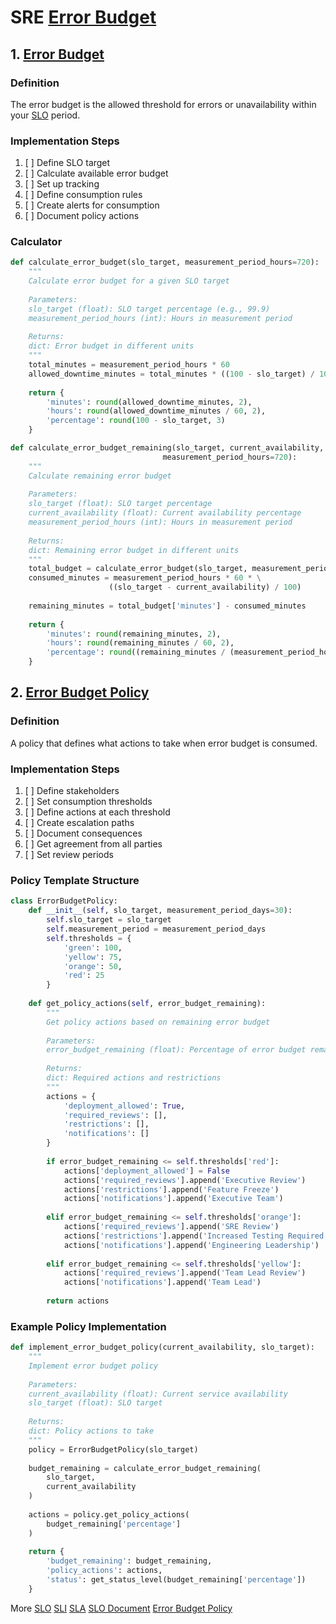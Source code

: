 # SRE [Error Budget]

## 1. [Error Budget]

### Definition
The error budget is the allowed threshold for errors or unavailability within your [SLO] period.

### Implementation Steps
1. [ ] Define SLO target
2. [ ] Calculate available error budget
3. [ ] Set up tracking
4. [ ] Define consumption rules
5. [ ] Create alerts for consumption
6. [ ] Document policy actions 

### Calculator

```python
def calculate_error_budget(slo_target, measurement_period_hours=720):  # 30 days
    """
    Calculate error budget for a given SLO target
    
    Parameters:
    slo_target (float): SLO target percentage (e.g., 99.9)
    measurement_period_hours (int): Hours in measurement period
    
    Returns:
    dict: Error budget in different units
    """
    total_minutes = measurement_period_hours * 60
    allowed_downtime_minutes = total_minutes * ((100 - slo_target) / 100)
    
    return {
        'minutes': round(allowed_downtime_minutes, 2),
        'hours': round(allowed_downtime_minutes / 60, 2),
        'percentage': round(100 - slo_target, 3)
    }

def calculate_error_budget_remaining(slo_target, current_availability, 
                                  measurement_period_hours=720):
    """
    Calculate remaining error budget
    
    Parameters:
    slo_target (float): SLO target percentage
    current_availability (float): Current availability percentage
    measurement_period_hours (int): Hours in measurement period
    
    Returns:
    dict: Remaining error budget in different units
    """
    total_budget = calculate_error_budget(slo_target, measurement_period_hours)
    consumed_minutes = measurement_period_hours * 60 * \
                      ((slo_target - current_availability) / 100)
    
    remaining_minutes = total_budget['minutes'] - consumed_minutes
    
    return {
        'minutes': round(remaining_minutes, 2),
        'hours': round(remaining_minutes / 60, 2),
        'percentage': round((remaining_minutes / (measurement_period_hours * 60)) * 100, 3)
    }
```

## 2. [Error Budget Policy]

### Definition
A policy that defines what actions to take when error budget is consumed.

### Implementation Steps
1. [ ] Define stakeholders
2. [ ] Set consumption thresholds
3. [ ] Define actions at each threshold
4. [ ] Create escalation paths
5. [ ] Document consequences
6. [ ] Get agreement from all parties
7. [ ] Set review periods

### Policy Template Structure

```python
class ErrorBudgetPolicy:
    def __init__(self, slo_target, measurement_period_days=30):
        self.slo_target = slo_target
        self.measurement_period = measurement_period_days
        self.thresholds = {
            'green': 100,
            'yellow': 75,
            'orange': 50,
            'red': 25
        }
        
    def get_policy_actions(self, error_budget_remaining):
        """
        Get policy actions based on remaining error budget
        
        Parameters:
        error_budget_remaining (float): Percentage of error budget remaining
        
        Returns:
        dict: Required actions and restrictions
        """
        actions = {
            'deployment_allowed': True,
            'required_reviews': [],
            'restrictions': [],
            'notifications': []
        }
        
        if error_budget_remaining <= self.thresholds['red']:
            actions['deployment_allowed'] = False
            actions['required_reviews'].append('Executive Review')
            actions['restrictions'].append('Feature Freeze')
            actions['notifications'].append('Executive Team')
            
        elif error_budget_remaining <= self.thresholds['orange']:
            actions['required_reviews'].append('SRE Review')
            actions['restrictions'].append('Increased Testing Required')
            actions['notifications'].append('Engineering Leadership')
            
        elif error_budget_remaining <= self.thresholds['yellow']:
            actions['required_reviews'].append('Team Lead Review')
            actions['notifications'].append('Team Lead')
            
        return actions
```

### Example Policy Implementation
```python
def implement_error_budget_policy(current_availability, slo_target):
    """
    Implement error budget policy
    
    Parameters:
    current_availability (float): Current service availability
    slo_target (float): SLO target
    
    Returns:
    dict: Policy actions to take
    """
    policy = ErrorBudgetPolicy(slo_target)
    
    budget_remaining = calculate_error_budget_remaining(
        slo_target, 
        current_availability
    )
    
    actions = policy.get_policy_actions(
        budget_remaining['percentage']
    )
    
    return {
        'budget_remaining': budget_remaining,
        'policy_actions': actions,
        'status': get_status_level(budget_remaining['percentage'])
    }
```

More [SLO]  [SLI]  [SLA] [SLO Document] [Error Budget Policy ]

[Frameworks]: https://alertstack.io/frameworks

[Observability Frameworks]: https://alertstack.io/frameworks

[SLO]: https://sre.google/sre-book/service-level-objectives/

[SLI]: https://www.sumologic.com/glossary/sli-service-level-indicator/

[SLA]: https://sre.google/sre-book/service-level-objectives/

[MTTR]: https://www.blameless.com/blog/mttr

[MTBF]: https://www.blameless.com/blog/mttr

[MTTA]: https://www.blameless.com/blog/mttr

[MTTR]: https://www.blameless.com/blog/mttr

[RED]: https://www.splunk.com/en_us/blog/learn/red-monitoring.html

[DURESS]: https://sre.google/sre-book/service-level-objectives/

[DUNE]: https://sre.google/sre-book/service-level-objectives/

[USE]: https://sre.google/sre-book/service-level-objectives/

[CELTE]: https://sre.google/sre-book/service-level-objectives/

[4 Signals]: https://sre.google/sre-book/monitoring-distributed-systems/#xref_monitoring_golden-signals

[Error Budget Policy]: https://sre.google/workbook/error-budget-policy

[SLO Document]: https://sre.google/workbook/slo-document/

[Error Budget]: https://handbook.gitlab.com/handbook/engineering/error-budgets/